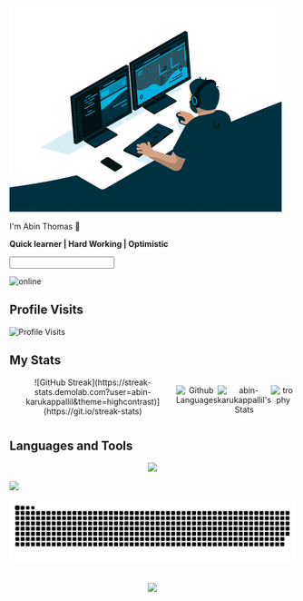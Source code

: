 <img src="https://raw.githubusercontent.com/nicemondominic/nicemondominic/main/coding.gif" >        

I'm Abin Thomas 👋                     

**Quick learner | Hard Working | Optimistic**              

<!---<a href="https://www.instagram.com/abin_karukappallil"> 

  <img align="left" alt="Instagram" width="23px" src="https://cdn.discordapp.com/attachments/972957443753652246/1215656290546618450/icons8-instagram-48.png?ex=65fd8b25&is=65eb1625&hm=ed7a7e97c2e1b24159652b56beb456bdfda80af0c53bd80e638c01cdcc89d6d0&" />
</a> --> 
    
<input></input>
   
![online](https://img.shields.io/discord/740994731705892874?label=Discord)

## Profile Visits

![Profile Visits](https://komarev.com/ghpvc/?username=abin-karukappallil&color=yellow)

## My Stats

<div align="center">
  <div style="display: flex;">
![GitHub Streak](https://streak-stats.demolab.com?user=abin-karukappallil&theme=highcontrast)](https://git.io/streak-stats)


![Github Languages](https://github-readme-stats.vercel.app/api/top-langs?username=abin-karukappallil&show_icons=true&theme=tokyonight&hide_border=true&layout=compact&card_width=447&card_height=195)

![abin-karukappallil's Stats](https://github-readme-stats.vercel.app/api?username=abin-karukappallil&theme=tokyonight&show_icons=true&hide_border=true&count_private=true)

![trophy](https://github-profile-trophy.vercel.app/?username=abin-karukappallil&theme=tokyonight&row=1&column=9)
   </div>
   </div>
<h2 align="left">Languages and Tools</h2>

<p align="center">
  <a href="https://abinthomas.dev">
    <img src="https://skillicons.dev/icons?i=vscode,js,linux,html,css,eclipse,aws,azure,gcp,heroku,github,figma,firebase,nodejs,vite,ts,react,nextjs,mongodb,discordjs,c&perline=7" />
  </a>
</p>

<img src="https://user-images.githubusercontent.com/73097560/115834477-dbab4500-a447-11eb-908a-139a6edaec5c.gif"></a>




![snake gif](https://raw.githubusercontent.com/abin-karukappallil/abin-karukappallil/main/snek.svg)
<div align="center">

<br/>  
<img src="https://komarev.com/ghpvc/?username=abin-karukappallil&&style=flat-square" align="center" />
</div> 
<br/> 

